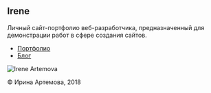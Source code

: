 Irene
---
Личный сайт-портфолио веб-разработчика, предназначенный для демонстрации работ в сфере создания сайтов.


 * [Портфолио](https://irene.beliarh.net/)
 * [Блог](https://ireneblog.beliarh.net/)
 

 ![Irene Artemova]( https://ireneblog.beliarh.net/wp-content/uploads/2017/10/cropped-irene-main-logo-2.png)
 
 © Ирина Артемова, 2018

